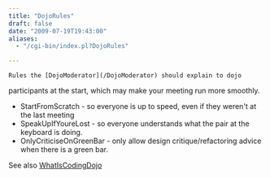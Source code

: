 ```yaml
---
title: "DojoRules"
draft: false
date: "2009-07-19T19:43:00"
aliases:
  - "/cgi-bin/index.pl?DojoRules"

---
```

    Rules the [DojoModerator](/DojoModerator) should explain to dojo
participants at the start, which may make your meeting run more
smoothly.

-   StartFromScratch - so everyone is up to speed, even if they weren't
    at the last meeting
-   SpeakUpIfYoureLost - so everyone understands what the pair at the
    keyboard is doing.
-   OnlyCriticiseOnGreenBar - only allow design critique/refactoring
    advice when there is a green bar.

See also [WhatIsCodingDojo](/WhatIsCodingDojo)
